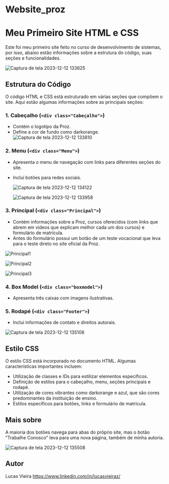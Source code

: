 # Website_proz
# Meu Primeiro Site HTML e CSS

Este foi meu primeiro site feito no curso de desenvolvimento de sistemas, por isso,
abaixo estão informações sobre a estrutura do código, suas seções e funcionalidades.

![Captura de tela 2023-12-12 133625](https://github.com/lucasvieiraz/Website_proz/assets/138801061/a7e40ca3-8fb9-4e3b-b8c7-72ca71837b0c)

## Estrutura do Código

O código HTML e CSS está estruturado em várias seções que compõem o site. Aqui estão algumas informações sobre as principais seções:

### 1. Cabeçalho (`<div class="Cabeçalho">`)

- Contém o logotipo da Proz.
- Define a cor de fundo como darkorange.
  ![Captura de tela 2023-12-12 133810](https://github.com/lucasvieiraz/Website_proz/assets/138801061/74d57787-fead-4cab-974c-f733370e6dd9)


### 2. Menu (`<div class="Menu">`)

- Apresenta o menu de navegação com links para diferentes seções do site.
- Inclui botões para redes sociais.

  ![Captura de tela 2023-12-12 134122](https://github.com/lucasvieiraz/Website_proz/assets/138801061/273cac7e-492e-453e-80e2-26f1768df843)

  ![Captura de tela 2023-12-12 133958](https://github.com/lucasvieiraz/Website_proz/assets/138801061/f5d2781d-b515-4290-85b2-c2b340b5facd)


### 3. Principal (`<div class="Principal">`)

- Contém informações sobre a Proz, cursos oferecidos (com links que abrem em vídeos que explicam melhor cada um dos cursos) e formulário de matrícula.
- Antes do formulário possui um botão de um teste vocacional que leva para o teste direto no site oficial da Proz.

![Principal1](https://github.com/lucasvieiraz/Website_proz/assets/138801061/24979c78-5515-464c-b46d-bff0d1696022)

![Principal2](https://github.com/lucasvieiraz/Website_proz/assets/138801061/9b356710-6b18-4df3-a0b5-4d485b3c54d0)

![Principal3](https://github.com/lucasvieiraz/Website_proz/assets/138801061/f4003134-b320-4f8c-a557-20d0a2d6eca4)

  

### 4. Box Model (`<div class="boxmodel">`)

- Apresenta três caixas com imagens ilustrativas.

 

### 5. Rodapé (`<div class="Footer">`)

- Inclui informações de contato e direitos autorais.
  
 ![Captura de tela 2023-12-12 135108](https://github.com/lucasvieiraz/Website_proz/assets/138801061/98abf6d7-3749-44e5-8ffc-4eed544a8a9a)
 
## Estilo CSS

O estilo CSS está incorporado no documento HTML. Algumas características importantes incluem:

- Utilização de classes e IDs para estilizar elementos específicos.
- Definição de estilos para o cabeçalho, menu, seções principais e rodapé.
- Utilização de cores vibrantes como darkorange e azul, que são cores predominantes da instituição de ensino.
- Estilos específicos para botões, links e formulário de matrícula.

## Mais sobre 

A maioria dos botões navega para abas do próprio site, mas o botão "Trabalhe Conosco" leva para uma nova página, também de minha autoria.

![Captura de tela 2023-12-12 135508](https://github.com/lucasvieiraz/Website_proz/assets/138801061/73e13b2e-4a9c-48e5-9bf7-016e3a1a146c)

## Autor
Lucas Vieira 
https://www.linkedin.com/in/lucasvieiraz/


